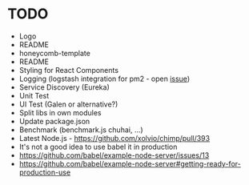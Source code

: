 # TODO

* Logo
* README
* honeycomb-template
 * README
 * Styling for React Components
 * Logging (logstash integration for pm2 - open [issue](https://github.com/Unitech/pm2/issues/437))
 * Service Discovery (Eureka)
 * Unit Test
 * UI Test (Galen or alternative?)
 * Split libs in own modules
 * Update package.json
 * Benchmark (benchmark.js chuhai, ...)
 * Latest Node.js - https://github.com/xolvio/chimp/pull/393
 * It's not a good idea to use babel it in production
  * https://github.com/babel/example-node-server/issues/13
  * https://github.com/babel/example-node-server#getting-ready-for-production-use
